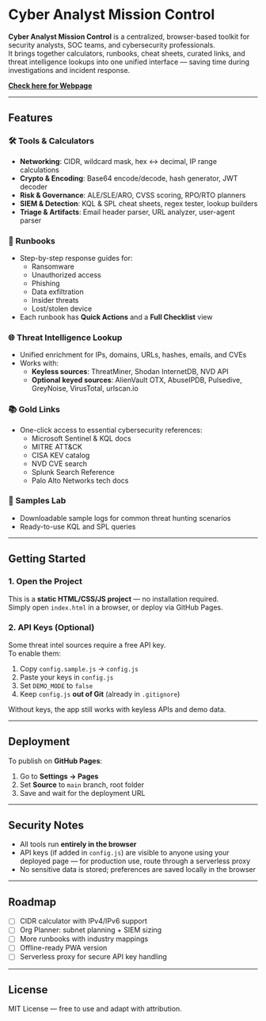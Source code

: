 # Cyber Analyst Mission Control

**Cyber Analyst Mission Control** is a centralized, browser-based toolkit for security analysts, SOC teams, and cybersecurity professionals.  
It brings together calculators, runbooks, cheat sheets, curated links, and threat intelligence lookups into one unified interface — saving time during investigations and incident response.

 **[Check here for Webpage](https://bharathkasyap.github.io/cyber-analyst-mission-control/)**   
 



---

## Features

### 🛠 Tools & Calculators
- **Networking**: CIDR, wildcard mask, hex ↔ decimal, IP range calculations  
- **Crypto & Encoding**: Base64 encode/decode, hash generator, JWT decoder  
- **Risk & Governance**: ALE/SLE/ARO, CVSS scoring, RPO/RTO planners  
- **SIEM & Detection**: KQL & SPL cheat sheets, regex tester, lookup builders  
- **Triage & Artifacts**: Email header parser, URL analyzer, user-agent parser  

### 📂 Runbooks
- Step-by-step response guides for:
  - Ransomware
  - Unauthorized access
  - Phishing
  - Data exfiltration
  - Insider threats
  - Lost/stolen device
- Each runbook has **Quick Actions** and a **Full Checklist** view

### 🌐 Threat Intelligence Lookup
- Unified enrichment for IPs, domains, URLs, hashes, emails, and CVEs
- Works with:
  - **Keyless sources**: ThreatMiner, Shodan InternetDB, NVD API
  - **Optional keyed sources**: AlienVault OTX, AbuseIPDB, Pulsedive, GreyNoise, VirusTotal, urlscan.io

### 📚 Gold Links
- One-click access to essential cybersecurity references:
  - Microsoft Sentinel & KQL docs
  - MITRE ATT&CK
  - CISA KEV catalog
  - NVD CVE search
  - Splunk Search Reference
  - Palo Alto Networks tech docs

### 🧪 Samples Lab
- Downloadable sample logs for common threat hunting scenarios
- Ready-to-use KQL and SPL queries

---

## Getting Started

### 1. Open the Project
This is a **static HTML/CSS/JS project** — no installation required.  
Simply open `index.html` in a browser, or deploy via GitHub Pages.

### 2. API Keys (Optional)
Some threat intel sources require a free API key.  
To enable them:
1. Copy `config.sample.js` → `config.js`
2. Paste your keys in `config.js`
3. Set `DEMO_MODE` to `false`
4. Keep `config.js` **out of Git** (already in `.gitignore`)

Without keys, the app still works with keyless APIs and demo data.

---

## Deployment
To publish on **GitHub Pages**:
1. Go to **Settings → Pages**
2. Set **Source** to `main` branch, root folder
3. Save and wait for the deployment URL

---

## Security Notes
- All tools run **entirely in the browser**  
- API keys (if added in `config.js`) are visible to anyone using your deployed page — for production use, route through a serverless proxy  
- No sensitive data is stored; preferences are saved locally in the browser

---

## Roadmap
- [ ] CIDR calculator with IPv4/IPv6 support
- [ ] Org Planner: subnet planning + SIEM sizing
- [ ] More runbooks with industry mappings
- [ ] Offline-ready PWA version
- [ ] Serverless proxy for secure API key handling

---

## License
MIT License — free to use and adapt with attribution.

